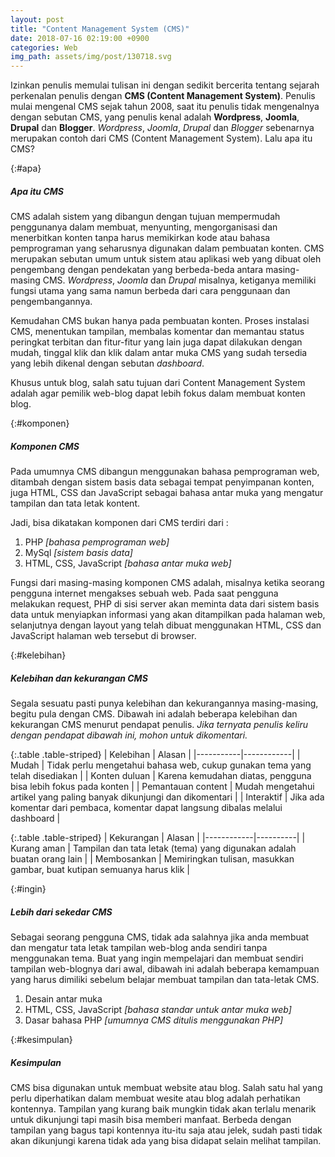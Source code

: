 ```yaml
---
layout: post
title: "Content Management System (CMS)"
date: 2018-07-16 02:19:00 +0900
categories: Web
img_path: assets/img/post/130718.svg
---
```


Izinkan penulis memulai tulisan ini dengan sedikit bercerita tentang sejarah perkenalan penulis dengan __CMS (Content Management System)__. Penulis mulai mengenal CMS sejak tahun 2008, saat itu penulis tidak mengenalnya dengan sebutan CMS, yang penulis kenal adalah __Wordpress__, __Joomla__, __Drupal__ dan __Blogger__. _Wordpress_, _Joomla_, _Drupal_ dan _Blogger_ sebenarnya merupakan contoh dari CMS (Content Management System). Lalu apa itu CMS?

{:#apa}
##### Apa itu CMS

CMS adalah sistem yang dibangun dengan tujuan mempermudah penggunanya dalam membuat, menyunting, mengorganisasi dan menerbitkan konten tanpa harus memikirkan kode atau bahasa pemprograman yang seharusnya digunakan dalam pembuatan konten. CMS merupakan sebutan umum untuk sistem atau aplikasi web yang dibuat oleh pengembang dengan pendekatan yang berbeda-beda antara masing-masing CMS. _Wordpress_, _Joomla_ dan _Drupal_ misalnya, ketiganya memiliki fungsi utama yang sama namun berbeda dari cara penggunaan dan pengembangannya. 

Kemudahan CMS bukan hanya pada pembuatan konten. Proses instalasi CMS, menentukan tampilan, membalas komentar dan memantau status peringkat terbitan dan fitur-fitur yang lain juga dapat dilakukan dengan mudah, tinggal klik dan klik  dalam antar muka CMS yang sudah tersedia yang lebih dikenal dengan sebutan _dashboard_.

Khusus untuk blog, salah satu tujuan dari Content Management System adalah agar pemilik web-blog dapat lebih fokus dalam membuat konten blog.  

{:#komponen}
##### Komponen CMS

Pada umumnya CMS dibangun menggunakan bahasa pemprograman web, ditambah dengan sistem basis data sebagai tempat penyimpanan konten, juga HTML, CSS dan JavaScript sebagai bahasa antar muka yang mengatur tampilan dan tata letak kontent.

Jadi, bisa dikatakan komponen dari CMS terdiri dari : 
1. PHP _[bahasa pemprograman web]_
2. MySql _[sistem basis data]_
3. HTML, CSS, JavaScript _[bahasa antar muka web]_ 

Fungsi dari masing-masing komponen CMS adalah, misalnya ketika seorang pengguna internet mengakses sebuah web. Pada saat pengguna melakukan request, PHP di sisi server akan meminta data dari sistem basis data untuk menyiapkan informasi yang akan ditampilkan pada halaman web, selanjutnya dengan layout yang telah dibuat menggunakan HTML, CSS dan JavaScript halaman web tersebut di browser. 

{:#kelebihan}
##### Kelebihan dan kekurangan CMS

Segala sesuatu pasti punya kelebihan dan kekurangannya masing-masing, begitu pula dengan CMS. Dibawah ini adalah beberapa kelebihan dan kekurangan CMS menurut pendapat penulis. _Jika ternyata penulis keliru dengan pendapat dibawah ini, mohon untuk dikomentari._

{:.table .table-striped}
| Kelebihan | Alasan |
|-----------|------------|
| Mudah | Tidak perlu mengetahui bahasa web, cukup gunakan tema yang telah disediakan |
| Konten duluan | Karena kemudahan diatas, pengguna bisa lebih fokus pada konten | 
| Pemantauan content | Mudah mengetahui artikel yang paling banyak dikunjungi dan dikomentari | 
| Interaktif | Jika ada komentar dari pembaca, komentar dapat langsung dibalas melalui dashboard |
 
{:.table .table-striped}
| Kekurangan |  Alasan  |
|------------|----------| 
| Kurang aman | Tampilan dan tata letak (tema) yang digunakan adalah buatan orang lain |
| Membosankan | Memiringkan tulisan, masukkan gambar, buat kutipan semuanya harus klik | 

{:#ingin}
##### Lebih dari sekedar CMS

Sebagai seorang pengguna CMS, tidak ada salahnya jika anda membuat dan mengatur tata letak tampilan web-blog anda sendiri tanpa menggunakan tema. Buat yang ingin mempelajari dan membuat sendiri tampilan web-blognya dari awal, dibawah ini adalah beberapa kemampuan yang harus dimiliki sebelum belajar membuat tampilan dan tata-letak CMS. 

1. Desain antar muka
2. HTML, CSS, JavaScript _[bahasa standar untuk antar muka web]_
3. Dasar bahasa PHP _[umumnya CMS ditulis menggunakan PHP]_

{:#kesimpulan}
##### Kesimpulan 

CMS bisa digunakan untuk membuat website atau blog. Salah satu hal yang perlu diperhatikan dalam membuat wesite atau blog adalah perhatikan kontennya. Tampilan yang kurang baik mungkin tidak akan terlalu menarik untuk dikunjungi tapi masih bisa memberi manfaat. Berbeda dengan tampilan yang bagus tapi kontennya itu-itu saja atau jelek, sudah pasti tidak akan dikunjungi karena tidak ada yang bisa didapat selain melihat tampilan.